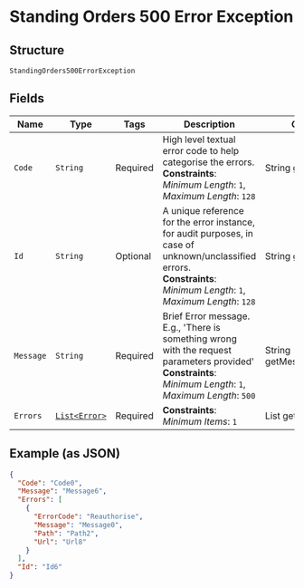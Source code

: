 
# Standing Orders 500 Error Exception

## Structure

`StandingOrders500ErrorException`

## Fields

| Name | Type | Tags | Description | Getter | Setter |
|  --- | --- | --- | --- | --- | --- |
| `Code` | `String` | Required | High level textual error code to help categorise the errors.<br>**Constraints**: *Minimum Length*: `1`, *Maximum Length*: `128` | String getCode() | setCode(String code) |
| `Id` | `String` | Optional | A unique reference for the error instance, for audit purposes, in case of unknown/unclassified errors.<br>**Constraints**: *Minimum Length*: `1`, *Maximum Length*: `128` | String getId() | setId(String id) |
| `Message` | `String` | Required | Brief Error message. E.g., 'There is something wrong with the request parameters provided'<br>**Constraints**: *Minimum Length*: `1`, *Maximum Length*: `500` | String getMessageField() | setMessageField(String messageField) |
| `Errors` | [`List<Error>`](../../doc/models/error.md) | Required | **Constraints**: *Minimum Items*: `1` | List<Error> getErrors() | setErrors(List<Error> errors) |

## Example (as JSON)

```json
{
  "Code": "Code0",
  "Message": "Message6",
  "Errors": [
    {
      "ErrorCode": "Reauthorise",
      "Message": "Message0",
      "Path": "Path2",
      "Url": "Url8"
    }
  ],
  "Id": "Id6"
}
```

